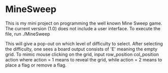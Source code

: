 # MineSweep
This is my mini project on programming the well known Mine Sweep game.
The current version (1.0) does not include a user interface. 
To execute the file, run
./MineSweep

This will give a pop-out on which level of difficulty to select.
After selecting the difficulty, one sees a board output consists of 'E' meaning the empty grid.
To mimic mouse clicking on the grid, input
row_position  col_position action
where action = 1 means to reveal the grid, while action = 2 means to place a flag or remove a flag.
